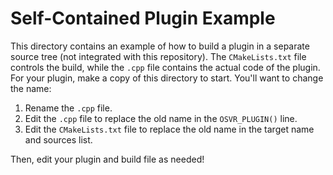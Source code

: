 Self-Contained Plugin Example
=============================

This directory contains an example of how to build a plugin in a separate source tree (not integrated with this repository). The `CMakeLists.txt` file controls the build, while the `.cpp` file contains the actual code of the plugin. For your plugin, make a copy of this directory to start. You'll want to change the name:

1. Rename the `.cpp` file.
2. Edit the `.cpp` file to replace the old name in the `OSVR_PLUGIN()` line.
3. Edit the `CMakeLists.txt` file to replace the old name in the target name and sources list.

Then, edit your plugin and build file as needed!
